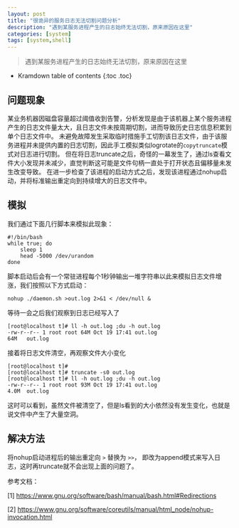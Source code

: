```yaml
---
layout: post
title: "很诡异的服务日志无法切割问题分析"
description: "遇到某服务进程产生的日志始终无法切割，原来原因在这里"
categories: [system]
tags: [system,shell]
---
```


> 遇到某服务进程产生的日志始终无法切割，原来原因在这里

* Kramdown table of contents
{:toc .toc}

## 问题现象

某业务机器因磁盘容量超过阈值收到告警，分析发现是由于该机器上某个服务进程产生的日志文件量太大，且日志文件未按周期切割，进而导致历史日志信息积累到单个日志文件中。
未避免故障发生采取临时措施手工切割该日志文件，由于该服务进程并未提供内置的日志切割，因此手工模拟类似logrotate的```copytruncate```模式对日志进行切割。
但在将日志truncate之后，奇怪的一幕发生了，通过ls查看文件大小发现并未减少，直觉判断这可能是文件句柄一直处于打开状态且偏移量未发生改变导致。
在进一步检查了该进程的启动方式之后，发现该进程通过nohup启动，并将标准输出重定向到持续增大的日志文件中。

## 模拟

我们通过下面几行脚本来模拟此现象：

~~~shell
#!/bin/bash
while true; do
    sleep 1
    head -5000 /dev/urandom
done
~~~

脚本启动后会有一个常驻进程每个1秒钟输出一堆字符串以此来模拟日志文件增涨，我们按照以下方式启动：

~~~shell
nohup ./daemon.sh >out.log 2>&1 < /dev/null &
~~~

等待一会之后我们观察到日志已经写入了

~~~
[root@localhost t]# ll -h out.log ;du -h out.log 
-rw-r--r-- 1 root root 64M Oct 19 17:41 out.log
64M   out.log
~~~

接着将日志文件清空，再观察文件大小变化

~~~
[root@localhost t]# 
[root@localhost t]# truncate -s0 out.log              
[root@localhost t]# ll -h out.log ;du -h out.log 
-rw-r--r-- 1 root root 93M Oct 19 17:41 out.log
4.0M  out.log
~~~

这时可以看到，虽然文件被清空了，但是ls看到的大小依然没有发生变化，也就是说文件中产生了大量空洞。


## 解决方法

将nohup启动进程后的输出重定向 ```>``` 替换为 ```>>```， 即改为append模式来写入日志，这时再truncate就不会出现上面的问题了。

参考文档：

[1] https://www.gnu.org/software/bash/manual/bash.html#Redirections

[2] https://www.gnu.org/software/coreutils/manual/html_node/nohup-invocation.html
